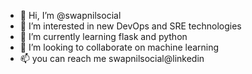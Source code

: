 - 👋 Hi, I’m @swapnilsocial
- 👀 I’m interested in new DevOps and SRE technologies 
- 🌱 I’m currently learning flask and python
- 💞️ I’m looking to collaborate on machine learning
- 📫 you can reach me swapnilsocial@linkedin
